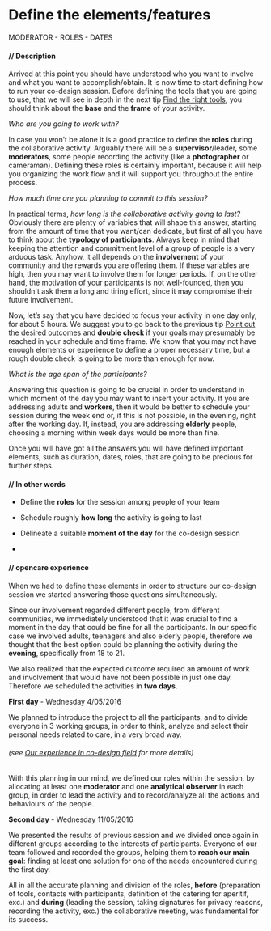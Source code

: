# Define the elements/features

MODERATOR - ROLES - DATES

#### **// Description**
Arrived at this point you should have understood who you want to involve and what you want to accomplish/obtain. It is now time to start defining how to run your co-design session.
Before defining the tools that you are going to use, that we will see in depth in the next tip [Find the right tools](find_the_right_tools.md), you should think about the **base** and the **frame** of your activity.

*Who are you going to work with?*

In case you won’t be alone it is a good practice to define the **roles** during the collaborative activity. Arguably there will be a **supervisor**/leader, some **moderators**, some people recording the activity (like a **photographer** or cameraman). Defining these roles is certainly important, because it will help you organizing the work flow and it will support you throughout the entire process.

*How much time are you planning to commit to this session?*

In practical terms, *how long is the collaborative activity going to last?* Obviously there are plenty of variables that will shape this answer, starting from the amount of time that you want/can dedicate, but first of all you have to think about the **typology of participants**.
Always keep in mind that keeping the attention and commitment level of a group of people is a very arduous task. Anyhow, it all depends on the **involvement** of your community and the rewards you are offering them. If these variables are high, then you may want to involve them for longer periods. If, on the other hand, the motivation of your participants is not well-founded, then you shouldn't ask them a long and tiring effort, since it may compromise their future involvement.

Now, let’s say that you have decided to focus your activity in one day only, for about 5 hours. We suggest you to go back to the previous tip [Point out the desired outcomes](point_out_the_desired_outcomes.md) and **double check** if your goals may presumably be reached in your schedule and time frame.
We know that you may not have enough elements or experience to define a proper necessary time, but a rough double check is going to be more than enough for now.

*What is the age span of the participants?*

Answering this question is going to be crucial in order to understand in which moment of the day you may want to insert your activity. If you are addressing adults and **workers**, then it would be better to schedule your session during the week end or, if this is not possible, in the evening, right after the working day.
If, instead, you are addressing **elderly** people, choosing a morning within week days would be more than fine.

Once you will have got all the answers you will have defined important elements, such as duration, dates, roles, that are going to be precious for further steps.

#### **// In other words**

* Define the **roles** for the session among people of your team

* Schedule roughly **how long** the activity is going to last

* Delineate a suitable **moment of the day** for the co-design session
* 
#### **// opencare experience**

When we had to define these elements in order to structure our co-design session we started answering those questions simultaneously.

Since our involvement regarded different people, from different communities, we immediately understood that it was crucial to find a moment in the day that could be fine for all the participants. In our specific case we involved adults, teenagers and also elderly people, therefore we thought that the best option could be planning the activity during the **evening**, specifically from 18 to 21.

We also realized that the expected outcome required an amount of work and involvement that would have not been possible in just one day. Therefore we scheduled the activities in **two days**.

**First day** - Wednesday 4/05/2016

We planned to introduce the project to all the participants, and to divide everyone in 3 working groups, in order to think, analyze and select their personal needs related to care, in a very broad way.

###### *(see [Our experience in co-design field](our_experience_in_co-design_field.md) for more details)*

With this planning in our mind, we defined our roles within the session, by allocating at least one **moderator** and one **analytical observer** in each group, in order to lead the activity and to record/analyze all the actions and behaviours of the people.

**Second day** - Wednesday 11/05/2016

We presented the results of previous session and we divided once again in different groups according to the interests of participants. Everyone of our team followed and recorded the groups, helping them to **reach our main goal**: finding at least one solution for one of the needs encountered during the first day.

All in all the accurate planning and division of the roles, **before** (preparation of tools, contacts with participants, definition of the catering for aperitif, exc.) and **during** (leading the session, taking signatures for privacy reasons, recording the activity, exc.) the collaborative meeting, was fundamental for its success.